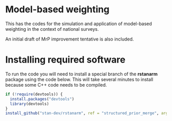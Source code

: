 # Model-based weighting
This has the codes for the simulation and application of model-based weighting in the context of national surveys.

An initial draft of MrP improvement tentative is also included. 


# Installing required software

To run the code you will need to install a special branch of the __rstanarm__ package using the code below. 
This will take several minutes to install because some C++ code needs to be compiled. 

```r
if (!require(devtools)) {
  install.packages("devtools")
  library(devtools)
}
install_github("stan-dev/rstanarm", ref = "structured_prior_merge", args = "--preclean", build_vignettes = FALSE)
```
